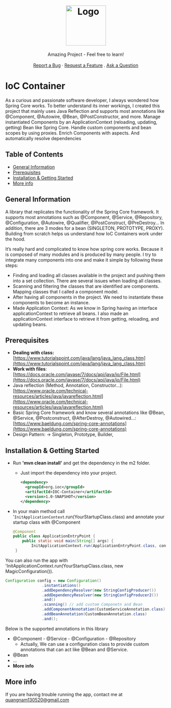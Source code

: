 <h1 align="center">
  <a href="https://github.com/nampython/IoC-Container">
    <img src="slug/HappyFace.svg" alt="Logo" width="125" height="125">
  </a>
</h1>

<div align="center">
  Amazing Project - Feel free to learn!
  <br />
  <br />
  <a href="https://github.com/nampython/IoC-Container/issues/new?assignees=&labels=bug&template=bug_report.md&title=">Report a Bug</a>
  ·
  <a href="https://github.com/nampython/IoC-Container/issues/new?assignees=&labels=enhancement&template=feature_request.md&title=">Request a Feature</a>
  .
  <a href="https://github.com/nampython/IoC-Container/discussions">Ask a Question</a>
</div>




# IoC Container
As a curious and passionate software developer, I always wondered how Spring Core works. To better understand its inner workings, I created this project that mainly uses Java Reflection and supports most annotations like @Component, @Autowire, @Bean, @PostConstructor, and more. Manage instantiated Components by an ApplicationContext (reloading, updating, getting) Bean like Spring Core. Handle custom components and bean scopes by using proxies. Enrich Components with aspects. And  automatically resolve dependencies


## Table of Contents
* [General Information](#general-information)
* [Prerequisites](#prerequisites)
* [Installation & Getting Started](#prerequisites)
* [More info](#more-info)

## General Information
A library that replicates the functionality of the Spring Core framework. It supports most annotations such as @Component, @Service, @Repository, @Configuration, @Autowire, @Qualifier, @PostConstruct, @PreDestroy... In addition, there are 3 modes for a bean (SINGLETON, PROTOTYPE, PROXY). Building from scratch helps us understand how IoC Containers work under the hood.

It’s really hard and complicated to know how spring core works. Because it is composed of many modules and is produced by many people. I try to integrate many components into one and make it simple by following these steps:

- Finding and loading all classes available in the project and pushing them into a set collection. There are several issues when loading all classes.
- Scanning and filtering the classes that are identified are components. Mapping classes that I called a component model.
- After having all components in the project. We need to instantiate these components to become an instance.
- Made Application Context: As we know in Spring having an interface applicationContext to retrieve all beans. I also made an applicationContext interface to retrieve it from getting, reloading, and updating beans.


## Prerequisites
- **Dealing with class:** [https://www.tutorialspoint.com/java/lang/java_lang_class.htm](https://www.tutorialspoint.com/java/lang/java_lang_class.htm)
- **Work with files**: [https://docs.oracle.com/javase/7/docs/api/java/io/File.html](https://docs.oracle.com/javase/7/docs/api/java/io/File.html)
- Java reflection (Method, Annotation, Constructor…): [https://www.oracle.com/technical-resources/articles/java/javareflection.html](https://www.oracle.com/technical-resources/articles/java/javareflection.html)
- Basic Spring Core framework and know several annotations like @Bean, @Service, @Postconstruct,  @AfterDestroy, @Autowired…:[https://www.baeldung.com/spring-core-annotations](https://www.baeldung.com/spring-core-annotations)
- Design Pattern:
    →  Singleton, Prototype, Builder,
    
## Installation & Getting Started
  - Run **'mvn clean install'** and get the dependency in the m2 folder.
    - Just import the dependency into your project.
        ```xml
        <dependency>
          <groupId>org.ioc</groupId>
          <artifactId>IOC-Container</artifactId>
          <version>1.0-SNAPSHOT</version>
        </dependency>
        ```
        
- In your main method call '`InitApplicationContext`.run(YourStartupClass.class) and annotate your startup class with @Component
    
    ```java
    @Component
    public class ApplicationEntryPoint {
        public static void main(String[] args) {
            InitApplicationContext.run(ApplicationEntryPoint.class, config);
     }
    ```
    

You can also run the app with 'InitApplicationContext.run(YourStartupClass.class, new MagicConfiguration()). 

```java
Configuration config = new Configuration()
                .instantiations()
                .addDependencyResolver(new StringConfigProducer())
                .addDependencyResolver(new StringConfigProducer2())
                .and()
                .scanning() // add custom Componetn and Bean
                .addComponentAnnotation(CustomServiceAnnotation.class)
                .addBeanAnnotation(CustomBeanAnnotation.class)
                .and();
```

Below is the supported annotations in this library

- @Component - @Service - @Configuration  - @Repository
    - Actually, We can use a configuration class to provide custom annotations that can act like @Bean and @Service.
- @Bean
- …
- **More info**


## More info
If you are having trouble running the app, contact me at quangnam130520@gmail.com
